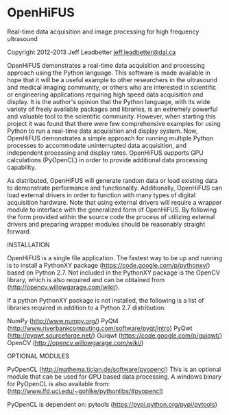 OpenHiFUS
=========
Real-time data acquisition and image processing for high frequency ultrasound

Copyright 2012-2013 Jeff Leadbetter
jeff.leadbetter@dal.ca

OpenHiFUS demonstrates a real-time data acquisition and processing approach using 
the Python language. This software is made available in hope that it will be a 
useful example to other researchers in the ultrasound and medical imaging community, 
or others who are interested in scientific or engineering applications requiring 
high speed data acquisition and display. It is the author's opinion that the Python 
language, with its wide variety of freely available packages and libraries, is an 
extremely powerful and valuable tool to the scientific community. However, when 
starting this project it was found that there were few comprehensive examples for 
using Python to run a real-time data acquisition and display system.  Now, OpenHiFUS 
demonstrates a simple approach for running multiple Python processes to accommodate 
uninterrupted data acquisition, and independent processing and display rates. 
OpenHiFUS supports GPU calculations (PyOpenCL) in order to provide additional
data processing capability.

As distributed, OpenHiFUS will generate random data or load existing data to 
demonstrate performance and functionality. Additionally, OpenHiFUS can load 
external drivers in order to function with many types of digital acquisition 
hardware. Note that using external drivers will require a wrapper module 
to interface with the generalized form of OpenHiFUS. By following the form 
provided within the source code the process of utilizing external drivers 
and preparing wrapper modules should be reasonably straight forward.

INSTALLATION

OpenHiFUS is a single file application. The fastest way to be up and running is to 
install a PythonXY package (https://code.google.com/p/pythonxy/) based on Python 2.7. 
Not included in the PythonXY package is the OpenCV library, which is also required 
and can be obtained from (http://opencv.willowgarage.com/wiki/).

If a python PythonXY package is not installed, the following is a list of libraries 
required in addition to a Python 2.7 distribution:

NumPy (http://www.numpy.org/)
PyQt4 (http://www.riverbankcomputing.com/software/pyqt/intro)
PyQwt (http://pyqwt.sourceforge.net/)
Guiqwt (https://code.google.com/p/guiqwt/)
OpenCV (http://opencv.willowgarage.com/wiki/) 

OPTIONAL MODULES

PyOpenCL (http://mathema.tician.de/software/pyopencl) 
This is an optional module that can be used for GPU based data processing. 
A windows binary for PyOpenCL is also available from:
(http://www.lfd.uci.edu/~gohlke/pythonlibs/#pyopencl)

PyOpenCL is dependent on:
pytools (https://pypi.python.org/pypi/pytools)
